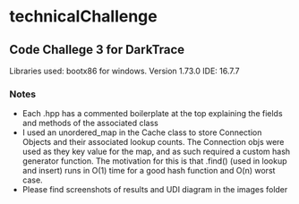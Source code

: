 # technicalChallenge
## Code Challege 3 for DarkTrace

Libraries used: bootx86 for windows. Version 1.73.0
IDE: 16.7.7

### Notes
* Each .hpp has a commented boilerplate at the top explaining the fields and methods of the associated class
* I used an unordered_map in the Cache class to store Connection Objects and their associated lookup counts. The Connection objs were used as they key value for the map, and as such required a custom hash generator function. The motivation for this is that .find() (used in lookup and insert) runs in O(1) time for a good hash function and O(n) worst case. 
* Please find screenshots of results and UDI diagram in the images folder




